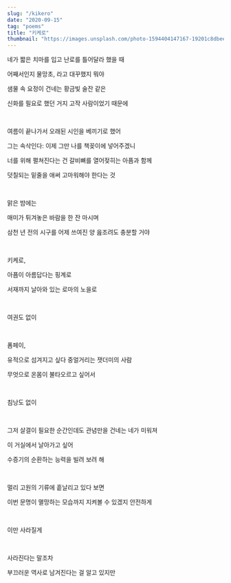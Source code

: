 ```yaml
---
slug: "/kikero"
date: "2020-09-15"
tag: "poems"
title: "키케로"
thumbnail: "https://images.unsplash.com/photo-1594404147167-19201c8dbee2"
---
```


네가 짧은 치마를 입고 난로를 틀어달라 했을 때

어째서인지 물망초, 라고 대꾸했지 뭐야

샘물 속 요정이 건네는 황금빛 술잔 같은

신화를 필요로 했던 거지 고작 사람이었기 때문에

<br/>

여름이 끝나가서 오래된 시인을 베끼기로 했어

그는 속삭인다: 이제 그만 나를 책꽂이에 넣어주겠니

너를 위해 펼쳐진다는 건 갈비뼈를 열어젖히는 아픔과 함께

덧칠되는 밑줄을 애써 고마워해야 한다는 것

<br />

맑은 밤에는

매미가 튀겨놓은 바람을 한 잔 마시며

삼천 년 전의 시구를 어제 쓰여진 양 읊조려도 충분할 거야

<br />

키케로,

아픔이 아름답다는 핑계로

서재까지 날아와 있는 로마의 노을로

<br />

여권도 없이

<br />

폼페이,

유적으로 섬겨지고 싶다 중얼거리는 잿더미의 사람

무엇으로 온몸이 불타오르고 싶어서

<br />

침낭도 없이

<br />

그저 살결이 필요한 순간인데도 관념만을 건네는 네가 미워져

이 거실에서 날아가고 싶어

수증기의 순환하는 능력을 빌려 보려 해

<br />

멀리 고원의 기류에 흩날리고 있다 보면

이번 문명이 멸망하는 모습까지 지켜볼 수 있겠지 안전하게

<br />

이만 사라질게

<br />

사라진다는 말조차

부끄러운 역사로 남겨진다는 걸 알고 있지만
